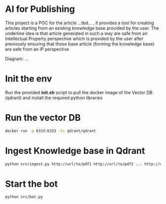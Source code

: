 # AI for Publishing

This project is a POC for the article ...tbd... , it provides a tool for creating articles starting from an existing 
knowledge base provided by the user.
The underline idea is that article generated in such a way are safe from an Intellectual Property perspective which is 
provided by the user after previously ensuring that those base article (forming the knowledge base) are safe from an IP perspective


Diagram:
...


# Init the env
Run the provided **init.sh** script to pull the docker image of the Vector DB (qdrant) and install the required python libraries

# Run the vector DB
```bash
docker run -p 6333:6333 -ti qdrant/qdrant
```

# Ingest Knowledge base in Qdrant
```bash
python src/ingest.py http://url/to/pdf1 http://url/to/pdf2 ... http://url/to/pdfn
```

# Start the bot
```bash
python src/bot.py
```


